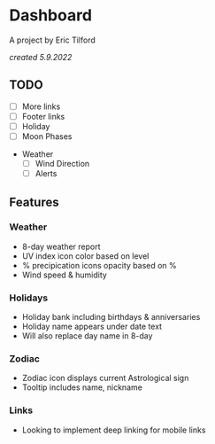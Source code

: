 # Dashboard

A project by Eric Tilford

*created 5.9.2022*

## TODO

- [ ] More links
- [ ] Footer links
- [ ] Holiday 
- [ ] Moon Phases
- Weather
  - [ ] Wind Direction
  - [ ] Alerts

## Features

### Weather
- 8-day weather report
- UV index icon color based on level
- % precipication icons opacity based on %
- Wind speed & humidity

### Holidays
- Holiday bank including birthdays & anniversaries
- Holiday name appears under date text
- Will also replace day name in 8-day

### Zodiac
- Zodiac icon displays current Astrological sign
- Tooltip includes name, nickname

### Links
- Looking to implement deep linking for mobile links